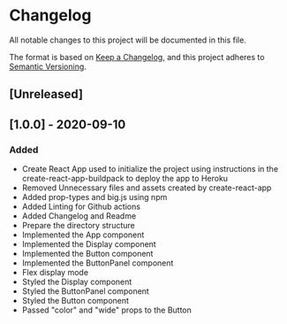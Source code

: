 # Changelog
All notable changes to this project will be documented in this file.

The format is based on [Keep a Changelog](https://keepachangelog.com/en/1.0.0/),
and this project adheres to [Semantic Versioning](https://semver.org/spec/v2.0.0.html).

## [Unreleased]

## [1.0.0] - 2020-09-10
### Added
- Create React App used to initialize the project using instructions in the create-react-app-buildpack to deploy the app to Heroku
- Removed Unnecessary files and assets created by create-react-app
- Added prop-types and big.js using npm
- Added Linting for Github actions
- Added Changelog and Readme
- Prepare the directory structure 
- Implemented the App component 
- Implemented the Display component 
- Implemented the Button component 
- Implemented the ButtonPanel component
- Flex display mode
- Styled the Display component
- Styled the ButtonPanel component
- Styled the Button component
- Passed "color" and "wide" props to the Button